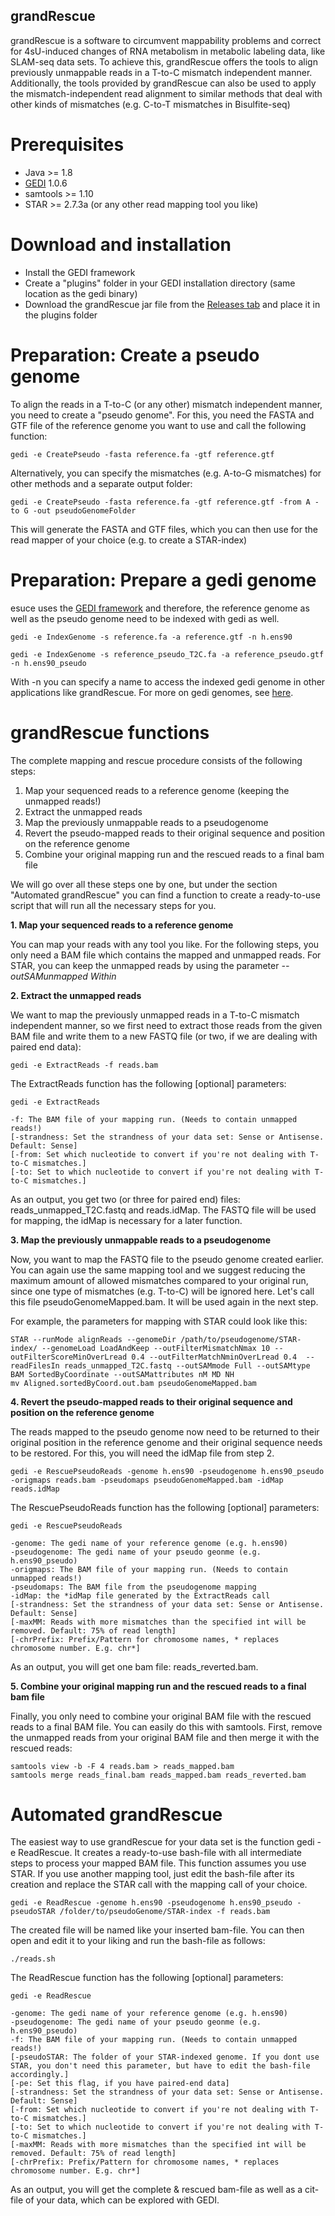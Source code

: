 ## grandRescue
grandRescue is a software to circumvent mappability problems and correct for 4sU-induced changes of RNA metabolism in metabolic labeling data, like SLAM-seq data sets. To achieve this, grandRescue offers the tools to align previously unmappable reads in a T-to-C mismatch independent manner. Additionally, the tools provided by grandRescue can also be used to apply the mismatch-independent read alignment to similar methods that deal with other kinds of mismatches (e.g. C-to-T mismatches in Bisulfite-seq) 

# Prerequisites
- Java >= 1.8
- [GEDI](https://github.com/erhard-lab/gedi) 1.0.6
- samtools >= 1.10
- STAR >= 2.7.3a (or any other read mapping tool you like)

# Download and installation

- Install the GEDI framework
- Create a "plugins" folder in your GEDI installation directory (same location as the gedi binary)
- Download the grandRescue jar file from the [Releases tab](https://github.com/erhard-lab/grandRescue/releases) and place it in the plugins folder

# Preparation: Create a pseudo genome

To align the reads in a T-to-C (or any other) mismatch independent manner, you need to create a "pseudo genome". For this, you need the FASTA and GTF file of the reference genome you want to use and call the following function:

    gedi -e CreatePseudo -fasta reference.fa -gtf reference.gtf

Alternatively, you can specify the mismatches (e.g. A-to-G mismatches) for other methods and a separate output folder:

    gedi -e CreatePseudo -fasta reference.fa -gtf reference.gtf -from A -to G -out pseudoGenomeFolder

This will generate the FASTA and GTF files, which you can then use for the read mapper of your choice (e.g. to create a STAR-index)

# Preparation: Prepare a gedi genome


esuce uses the [GEDI framework](https://github.com/erhard-lab/gedi) and therefore, the reference genome as well as the pseudo genome need to be indexed with gedi as well.

    gedi -e IndexGenome -s reference.fa -a reference.gtf -n h.ens90

    gedi -e IndexGenome -s reference_pseudo_T2C.fa -a reference_pseudo.gtf -n h.ens90_pseudo

With -n you can specify a name to access the indexed gedi genome in other applications like grandRescue. For more on gedi genomes, see [here](https://github.com/erhard-lab/gedi/wiki/Genomic).


# grandRescue functions

The complete mapping and rescue procedure consists of the following steps:

1. Map your sequenced reads to a reference genome (keeping the unmapped reads!)
2. Extract the unmapped reads
3. Map the previously unmappable reads to a pseudogenome
4. Revert the pseudo-mapped reads to their original sequence and position on the reference genome
5. Combine your original mapping run and the rescued reads to a final bam file

We will go over all these steps one by one, but under the section "Automated grandRescue" you can find a function to create a ready-to-use script that will run all the necessary steps for you.

**1. Map your sequenced reads to a reference genome**

You can map your reads with any tool you like. For the following steps, you only need a BAM file which contains the mapped and unmapped reads.
For STAR, you can keep the unmapped reads by using the parameter *--outSAMunmapped Within*

**2. Extract the unmapped reads** 

We want to map the previously unmapped reads in a T-to-C mismatch independent manner, so we first need to extract those reads from the given BAM file and write them to a new FASTQ file (or two, if we are dealing with paired end data):

    gedi -e ExtractReads -f reads.bam

The ExtractReads function has the following [optional] parameters:

    gedi -e ExtractReads
    
    -f: The BAM file of your mapping run. (Needs to contain unmapped reads!)
    [-strandness: Set the strandness of your data set: Sense or Antisense. Default: Sense]
    [-from: Set which nucleotide to convert if you're not dealing with T-to-C mismatches.]
    [-to: Set to which nucleotide to convert if you're not dealing with T-to-C mismatches.]
    
As an output, you get two (or three for paired end) files: reads_unmapped_T2C.fastq and reads.idMap.
The FASTQ file will be used for mapping, the idMap is necessary for a later function.

**3. Map the previously unmappable reads to a pseudogenome**

Now, you want to map the FASTQ file to the pseudo genome created earlier. You can again use the same mapping tool and we suggest reducing the maximum amount of allowed mismatches compared to your original run, since one type of mismatches (e.g. T-to-C) will be ignored here. Let's call this file pseudoGenomeMapped.bam. It will be used again in the next step.

For example, the parameters for mapping with STAR could look like this:
    
    STAR --runMode alignReads --genomeDir /path/to/pseudogenome/STAR-index/ --genomeLoad LoadAndKeep --outFilterMismatchNmax 10 --outFilterScoreMinOverLread 0.4 --outFilterMatchNminOverLread 0.4  --readFilesIn reads_unmapped_T2C.fastq --outSAMmode Full --outSAMtype BAM SortedByCoordinate --outSAMattributes nM MD NH
    mv Aligned.sortedByCoord.out.bam pseudoGenomeMapped.bam

**4. Revert the pseudo-mapped reads to their original sequence and position on the reference genome**

The reads mapped to the pseudo genome now need to be returned to their original position in the reference genome and their original sequence needs to be restored. For this, you will need the idMap file from step 2.

    gedi -e RescuePseudoReads -genome h.ens90 -pseudogenome h.ens90_pseudo -origmaps reads.bam -pseudomaps pseudoGenomeMapped.bam -idMap reads.idMap

The RescuePseudoReads function has the following [optional] parameters:

    gedi -e RescuePseudoReads
    
    -genome: The gedi name of your reference genome (e.g. h.ens90)
    -pseudogenome: The gedi name of your pseudo geonme (e.g. h.ens90_pseudo)
    -origmaps: The BAM file of your mapping run. (Needs to contain unmapped reads!)
    -pseudomaps: The BAM file from the pseudogenome mapping
    -idMap: the *idMap file generated by the ExtractReads call
    [-strandness: Set the strandness of your data set: Sense or Antisense. Default: Sense]
    [-maxMM: Reads with more mismatches than the specified int will be removed. Default: 75% of read length]
    [-chrPrefix: Prefix/Pattern for chromosome names, * replaces chromosome number. E.g. chr*]
    
As an output, you will get one bam file: reads_reverted.bam.

**5. Combine your original mapping run and the rescued reads to a final bam file**

Finally, you only need to combine your original BAM file with the rescued reads to a final BAM file. You can easily do this with samtools.
First, remove the unmapped reads from your original BAM file and then merge it with the rescued reads:
    
    samtools view -b -F 4 reads.bam > reads_mapped.bam
    samtools merge reads_final.bam reads_mapped.bam reads_reverted.bam

# Automated grandRescue

The easiest way to use grandRescue for your data set is the function gedi -e ReadRescue. It creates a ready-to-use bash-file with all intermediate steps to process your mapped BAM file. This function assumes you use STAR. If you use another mapping tool, just edit the bash-file after its creation and replace the STAR call with the mapping call of your choice.


    gedi -e ReadRescue -genome h.ens90 -pseudogenome h.ens90_pseudo -pseudoSTAR /folder/to/pseudoGenome/STAR-index -f reads.bam


The created file will be named like your inserted bam-file. You can then open and edit it to your liking and run the bash-file as follows:

    ./reads.sh


The ReadRescue function has the following [optional] parameters:

    gedi -e ReadRescue
    
    -genome: The gedi name of your reference genome (e.g. h.ens90)
    -pseudogenome: The gedi name of your pseudo geonme (e.g. h.ens90_pseudo)
    -f: The BAM file of your mapping run. (Needs to contain unmapped reads!)
    [-pseudoSTAR: The folder of your STAR-indexed genome. If you dont use STAR, you don't need this parameter, but have to edit the bash-file accordingly.]
    [-pe: Set this flag, if you have paired-end data]
    [-strandness: Set the strandness of your data set: Sense or Antisense. Default: Sense]
    [-from: Set which nucleotide to convert if you're not dealing with T-to-C mismatches.]
    [-to: Set to which nucleotide to convert if you're not dealing with T-to-C mismatches.]
    [-maxMM: Reads with more mismatches than the specified int will be removed. Default: 75% of read length]
    [-chrPrefix: Prefix/Pattern for chromosome names, * replaces chromosome number. E.g. chr*]

As an output, you will get the complete & rescued bam-file as well as a cit-file of your data, which can be explored with GEDI. 

